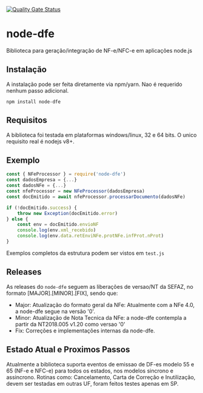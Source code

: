 [![Quality Gate Status](https://sonarcloud.io/api/project_badges/measure?project=lealhugui_node-dfe&metric=alert_status)](https://sonarcloud.io/dashboard?id=lealhugui_node-dfe)

# node-dfe
Biblioteca para geração/integração de NF-e/NFC-e em aplicações node.js

## Instalação
A instalação pode ser feita diretamente via npm/yarn. Nao é requerido nenhum passo adicional.

```npm install node-dfe```

## Requisitos

A biblioteca foi testada em plataformas windows/linux, 32 e 64 bits. O unico requisito real é nodejs v8+.

## Exemplo

```javascript
const { NFeProcessor } = require('node-dfe')
const dadosEmpresa = {...}
const dadosNFe = {...}
const nfeProcessor = new NFeProcessor(dadosEmpresa)
const docEmitido = await nfeProcessor.processarDocumento(dadosNFe)

if (!docEmitido.success) {
    throw new Exception(docEmitido.error)
} else {
    const env = docEmitido.envioNF
    console.log(env.xml_recebido)
    console.log(env.data.retEnviNFe.protNFe.infProt.nProt)
}
```

Exemplos completos da estrutura podem ser vistos em ```test.js```

## Releases

As releases do ```node-dfe``` seguem as liberações de versao/NT da SEFAZ, no formato [MAJOR].[MINOR].[FIX], sendo que:

- Major: Atualização do formato geral da NFe: Atualmente com a NFe 4.0, a node-dfe segue na versão '0'.
- Minor: Atualização de Nota Tecnica da NFe: a node-dfe contempla a partir da NT2018.005 v1.20 como versao '0'
- Fix: Correções e implementações internas da node-dfe.

## Estado Atual e Proximos Passos

Atualmente a biblioteca suporta eventos de emissao de DF-es modelo 55 e 65 (NF-e e NFC-e) para todos os estados, nos modelos sincrono e assincrono. 
Rotinas como: Cancelamento, Carta de Correção e Inutilização, devem ser testadas em outras UF, foram feitos testes apenas em SP.
